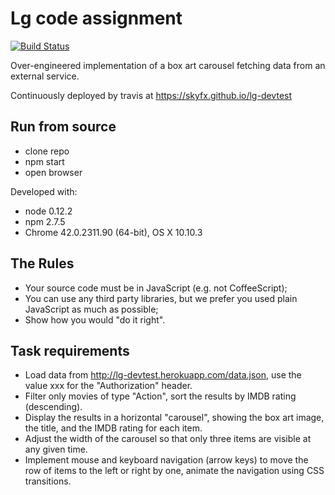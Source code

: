 Lg code assignment
==================

[![Build Status](https://travis-ci.org/skyfx/lg-devtest.svg?branch=master)](https://travis-ci.org/skyfx/lg-devtest)

Over-engineered implementation of a box art carousel fetching data from an external service.

Continuously deployed by travis at https://skyfx.github.io/lg-devtest

Run from source
---------------

  * clone repo
  * npm start
  * open browser 
  
Developed with:

  * node 0.12.2
  * npm 2.7.5
  * Chrome 42.0.2311.90 (64-bit), OS X 10.10.3 

The Rules
---------
  *  Your source code must be in JavaScript (e.g. not CoffeeScript);
  *  You can use any third party libraries, but we prefer you used plain JavaScript as much as possible;
  *  Show how you would "do it right".


Task requirements
-----------------
  *   Load data from http://lg-devtest.herokuapp.com/data.json, use the value xxx for the "Authorization" header.
  *   Filter only movies of type "Action", sort the results by IMDB rating (descending).
  *   Display the results in a horizontal "carousel", showing the box art image, the title, and the IMDB rating for each item.
  *   Adjust the width of the carousel so that only three items are visible at any given time.
  *   Implement mouse and keyboard navigation (arrow keys) to move the row of items to the left or right by one, animate the navigation using CSS transitions.
